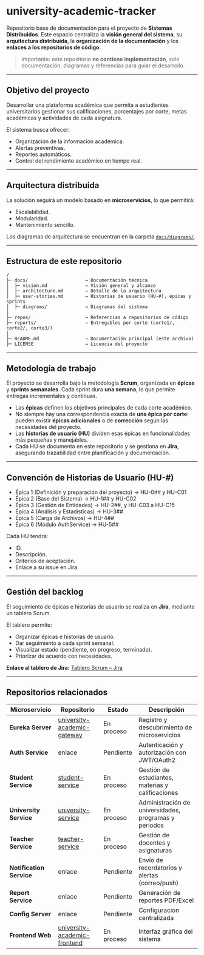 # university-academic-tracker

Repositorio base de documentación para el proyecto de **Sistemas Distribuidos**.
Este espacio centraliza la **visión general del sistema**, su **arquitectura distribuida**, la **organización de la documentación** y los **enlaces a los repositorios de código**.

> Importante: este repositorio **no contiene implementación**, solo documentación, diagramas y referencias para guiar el desarrollo.

---

## Objetivo del proyecto

Desarrollar una plataforma académica que permita a estudiantes universitarios gestionar sus calificaciones, porcentajes por corte, metas académicas y actividades de cada asignatura.

El sistema busca ofrecer:

* Organización de la información académica.
* Alertas preventivas.
* Reportes automáticos.
* Control del rendimiento académico en tiempo real.

---

## Arquitectura distribuida

La solución seguirá un modelo basado en **microservicios**, lo que permitirá:

* Escalabilidad.
* Modularidad.
* Mantenimiento sencillo.

Los diagramas de arquitectura se encuentran en la carpeta [`docs/diagrams/`](./docs/diagrams/).

---

## Estructura de este repositorio

```plaintext
/
├─ docs/                     → Documentación técnica
│  ├─ vision.md              → Visión general y alcance
│  ├─ architecture.md        → Detalle de la arquitectura
│  ├─ user-stories.md        → Historias de usuario (HU-#), épicas y sprints
│  ├─ diagrams/              → Diagramas del sistema
│
├─ repos/                    → Referencias a repositorios de código
├─ reports/                  → Entregables por corte (corte1/, corte2/, corte3/)
│
├─ README.md                 → Documentación principal (este archivo)
├─ LICENSE                   → Licencia del proyecto
```

---

## Metodología de trabajo

El proyecto se desarrolla bajo la metodología **Scrum**, organizada en **épicas** y **sprints semanales**.
Cada sprint dura **una semana**, lo que permite entregas incrementales y continuas.

* Las **épicas** definen los objetivos principales de cada corte académico.
* No siempre hay una correspondencia exacta de **una épica por corte**: pueden existir **épicas adicionales** o de **corrección** según las necesidades del proyecto.
* Las **historias de usuario (HU)** dividen esas épicas en funcionalidades más pequeñas y manejables.
* Cada HU se documenta en este repositorio y se gestiona en **Jira**, asegurando trazabilidad entre planificación y documentación.

---

## Convención de Historias de Usuario (HU-#)

* Épica 1 (Definición y preparación del proyecto) → HU-0## y HU-C01
* Épica 2 (Base del Sistema) → HU-1## y HU-C02
* Épica 3 (Gestión de Entidades) → HU-2##, y HU-C03 a HU-C15
* Épica 4 (Análisis y Estadísticas) → HU-3##
* Épica 5 (Carga de Archivos) → HU-4##
* Épica 6 (Módulo AuthService) → HU-5##

Cada HU tendrá:

* ID.
* Descripción.
* Criterios de aceptación.
* Enlace a su issue en Jira.

---

## Gestión del backlog

El seguimiento de épicas e historias de usuario se realiza en **Jira**, mediante un tablero Scrum.

El tablero permite:

* Organizar épicas e historias de usuario.
* Dar seguimiento a cada sprint semanal.
* Visualizar estado (pendiente, en progreso, terminado).
* Priorizar de acuerdo con necesidades.

**Enlace al tablero de Jira:**
[Tablero Scrum – Jira](https://juanferperez0421.atlassian.net/jira/software/projects/SCRUM/boards/1?atlOrigin=eyJpIjoiNTJhZjdiZDQwMzAwNDVlN2I1MThiNmU3MzNjYjYzMjIiLCJwIjoiaiJ9)

---

## Repositorios relacionados

| Microservicio            | Repositorio                                                                                   | Estado     | Descripción                                           |
| ------------------------ | --------------------------------------------------------------------------------------------- | ---------- | ----------------------------------------------------- |
| **Eureka Server**        | [university-academic-gateway](https://github.com/JuanPerez012/university-academic-gateway.git)| En proceso | Registro y descubrimiento de microservicios           |
| **Auth Service**         | enlace                                                                                        | Pendiente  | Autenticación y autorización con JWT/OAuth2           |
| **Student Service**      | [student-service](https://github.com/IAndresPH/student-service.git)                           | En proceso | Gestión de estudiantes, materias y calificaciones     |
| **University Service**   | [university-service](https://github.com/JuanPerez012/university-service.git)                  | En proceso | Administración de universidades, programas y periodos |
| **Teacher Service**      | [teacher-service](https://github.com/JuanPerez012/teacher-service.git)                        | En proceso | Gestión de docentes y asignaturas                     |
| **Notification Service** | enlace                                                                                        | Pendiente  | Envío de recordatorios y alertas (correo/push)        |
| **Report Service**       | enlace                                                                                        | Pendiente  | Generación de reportes PDF/Excel                      |
| **Config Server**        | enlace                                                                                        | Pendiente  | Configuración centralizada                            |
| **Frontend Web**         | [university-academic-frontend](https://github.com/IAndresPH/university-academic-frontend.git) | En proceso | Interfaz gráfica del sistema                          |
